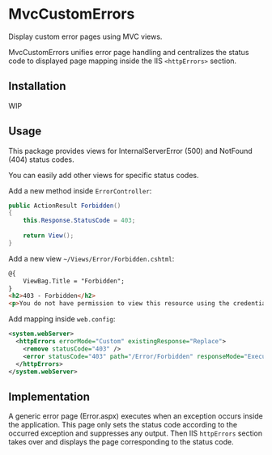 # MvcCustomErrors

Display custom error pages using MVC views.

MvcCustomErrors unifies error page handling and centralizes the status code to displayed page mapping inside the IIS `<httpErrors>` section.


## Installation
WIP


## Usage

This package provides views for InternalServerError (500) and NotFound (404) status codes.

You can easily add other views for specific status codes.

Add a new method inside `ErrorController`:
```csharp
public ActionResult Forbidden()
{
    this.Response.StatusCode = 403;
    
    return View();
}
```

Add a new view `~/Views/Error/Forbidden.cshtml`:
```html
@{
    ViewBag.Title = "Forbidden";
}
<h2>403 - Forbidden</h2>
<p>You do not have permission to view this resource using the credentials that you supplied.</p>
```

Add mapping inside `web.config`:
```xml
<system.webServer>
  <httpErrors errorMode="Custom" existingResponse="Replace">
    <remove statusCode="403" />
    <error statusCode="403" path="/Error/Forbidden" responseMode="ExecuteURL" />
  </httpErrors>
</system.webServer>
```


## Implementation

A generic error page (Error.aspx) executes when an exception occurs inside the application.
This page only sets the status code according to the occurred exception and suppresses any output.
Then IIS `httpErrors` section takes over and displays the page corresponding to the status code.
